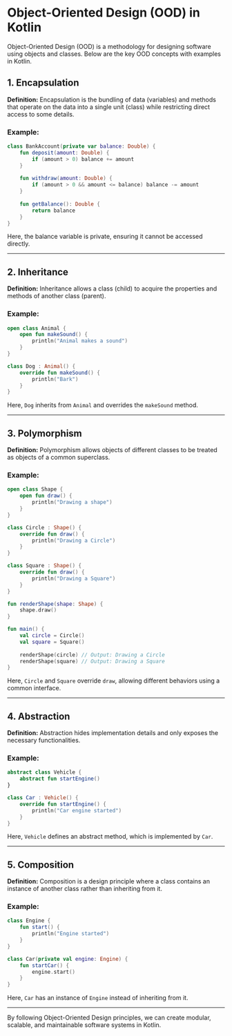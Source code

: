 # Object-Oriented Design (OOD) in Kotlin

Object-Oriented Design (OOD) is a methodology for designing software using objects and classes. Below are the key OOD concepts with examples in Kotlin.

## 1. Encapsulation
**Definition:** Encapsulation is the bundling of data (variables) and methods that operate on the data into a single unit (class) while restricting direct access to some details.

### Example:
```kotlin
class BankAccount(private var balance: Double) {
    fun deposit(amount: Double) {
        if (amount > 0) balance += amount
    }
    
    fun withdraw(amount: Double) {
        if (amount > 0 && amount <= balance) balance -= amount
    }
    
    fun getBalance(): Double {
        return balance
    }
}
```
Here, the balance variable is private, ensuring it cannot be accessed directly.

---
## 2. Inheritance
**Definition:** Inheritance allows a class (child) to acquire the properties and methods of another class (parent).

### Example:
```kotlin
open class Animal {
    open fun makeSound() {
        println("Animal makes a sound")
    }
}

class Dog : Animal() {
    override fun makeSound() {
        println("Bark")
    }
}
```
Here, `Dog` inherits from `Animal` and overrides the `makeSound` method.

---
## 3. Polymorphism
**Definition:** Polymorphism allows objects of different classes to be treated as objects of a common superclass.

### Example:
```kotlin
open class Shape {
    open fun draw() {
        println("Drawing a shape")
    }
}

class Circle : Shape() {
    override fun draw() {
        println("Drawing a Circle")
    }
}

class Square : Shape() {
    override fun draw() {
        println("Drawing a Square")
    }
}

fun renderShape(shape: Shape) {
    shape.draw()
}

fun main() {
    val circle = Circle()
    val square = Square()
    
    renderShape(circle) // Output: Drawing a Circle
    renderShape(square) // Output: Drawing a Square
}
```
Here, `Circle` and `Square` override `draw`, allowing different behaviors using a common interface.

---
## 4. Abstraction
**Definition:** Abstraction hides implementation details and only exposes the necessary functionalities.

### Example:
```kotlin
abstract class Vehicle {
    abstract fun startEngine()
}

class Car : Vehicle() {
    override fun startEngine() {
        println("Car engine started")
    }
}
```
Here, `Vehicle` defines an abstract method, which is implemented by `Car`.

---
## 5. Composition
**Definition:** Composition is a design principle where a class contains an instance of another class rather than inheriting from it.

### Example:
```kotlin
class Engine {
    fun start() {
        println("Engine started")
    }
}

class Car(private val engine: Engine) {
    fun startCar() {
        engine.start()
    }
}
```
Here, `Car` has an instance of `Engine` instead of inheriting from it.

---
By following Object-Oriented Design principles, we can create modular, scalable, and maintainable software systems in Kotlin.

